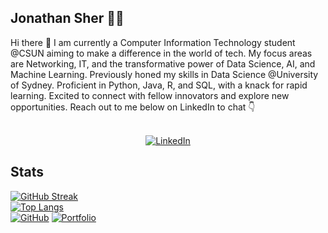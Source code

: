 ## Jonathan Sher 👨‍💻


Hi there 👋
 I am currently a Computer Information Technology student @CSUN aiming to make a difference in the world of tech. My focus areas are Networking, IT, and the transformative power of Data Science, AI, and Machine Learning.  Previously honed my skills in Data Science @University of Sydney.  Proficient in Python, Java, R, and SQL, with a knack for rapid learning.  Excited to connect with fellow innovators and explore new opportunities. Reach out to me below on LinkedIn to chat 👇
<div align="center">
  <br>
  <a href="https://www.linkedin.com/in/jonathan-sher/">
    <img src="https://custom-icon-badges.demolab.com/badge/LinkedIn-0A66C2?logo=linkedin-white&logoColor=fff" alt="LinkedIn">
  </a>
</div>

## Stats
[![GitHub Streak](https://streak-stats.demolab.com/?user=itsJonnie&theme=dark)](https://git.io/streak-stats)
<br>
[![Top Langs](https://github-readme-stats.vercel.app/api/top-langs/?username=itsJonnie&layout=compact&theme=dracula)](https://github.com/anuraghazra/github-readme-stats)
<br>
[![GitHub](https://img.shields.io/badge/GitHub-100000?style=for-the-badge&logo=github&logoColor=white)](https://github.com/itsJonnie)
[![Portfolio](https://img.shields.io/badge/Portfolio-000080?style=for-the-badge&logo=google-chrome&logoColor=white)](https://itsjonnie.github.io/jsher.github.io/)

